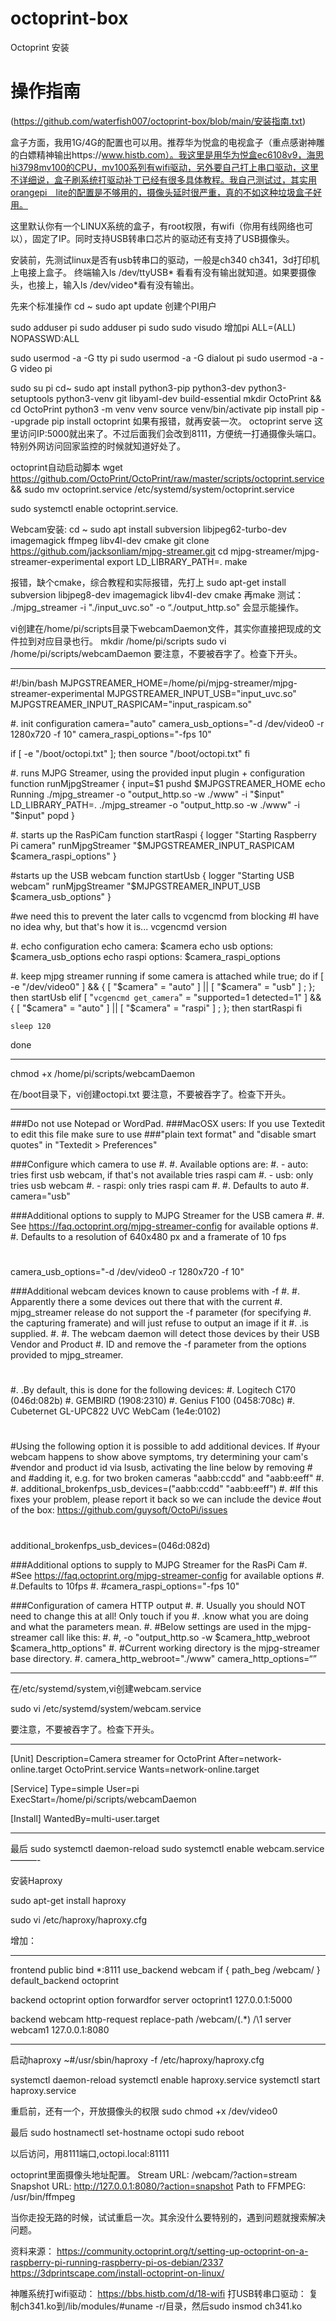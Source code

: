 # octoprint-box

Octoprint 安装

# 操作指南
(https://github.com/waterfish007/octoprint-box/blob/main/安装指南.txt)


盒子方面，我用1G/4G的配置也可以用。推荐华为悦盒的电视盒子（重点感谢神雕的白嫖精神输出https://www.histb.com）。我这里是用华为悦盒ec6108v9，海思hi3798mv100的CPU，mv100系列有wifi驱动，另外要自己打上串口驱动，这里不详细说，盒子刷系统打驱动补丁已经有很多具体教程。我自己测试过，其实用orangepi　lite的配置是不够用的，摄像头延时很严重，真的不如这种垃圾盒子好用。

这里默认你有一个LINUX系统的盒子，有root权限，有wifi（你用有线网络也可以），固定了IP。同时支持USB转串口芯片的驱动还有支持了USB摄像头。

安装前，先测试linux是否有usb转串口的驱动，一般是ch340 ch341，3d打印机上电接上盒子。
终端输入ls /dev/ttyUSB* 看看有没有输出就知道。如果要摄像头，也接上，输入ls /dev/video*看有没有输出。

先来个标准操作
cd ~
sudo apt update
创建个PI用户

sudo adduser pi
sudo adduser pi sudo
sudo visudo
增加pi ALL=(ALL) NOPASSWD:ALL

sudo usermod -a -G tty pi 
sudo usermod -a -G dialout pi
sudo usermod -a -G video pi

sudo su pi
cd~
sudo apt install python3-pip python3-dev python3-setuptools python3-venv git libyaml-dev build-essential
mkdir OctoPrint && cd OctoPrint
python3 -m venv venv
source venv/bin/activate
pip install pip --upgrade
pip install octoprint
如果有报错，就再安装一次。
octoprint serve
这里访问IP:5000就出来了。不过后面我们会改到8111，方便统一打通摄像头端口。特别外网访问回家监控的时候就知道好处了。



octoprint自动启动脚本
wget https://github.com/OctoPrint/OctoPrint/raw/master/scripts/octoprint.service && sudo mv octoprint.service /etc/systemd/system/octoprint.service

sudo systemctl enable octoprint.service.

Webcam安装:
cd ~
sudo apt install subversion libjpeg62-turbo-dev imagemagick ffmpeg libv4l-dev cmake
git clone https://github.com/jacksonliam/mjpg-streamer.git
cd mjpg-streamer/mjpg-streamer-experimental
export LD_LIBRARY_PATH=.
make

报错，缺个cmake，综合教程和实际报错，先打上
sudo apt-get install subversion libjpeg8-dev imagemagick libv4l-dev cmake
再make
测试：
./mjpg_streamer -i "./input_uvc.so" -o “./output_http.so"
会显示能操作。

vi创建在/home/pi/scripts目录下webcamDaemon文件，其实你直接把现成的文件拉到对应目录也行。
mkdir /home/pi/scripts
sudo vi /home/pi/scripts/webcamDaemon
要注意，不要被吞字了。检查下开头。

-----------------------------------

#!/bin/bash
MJPGSTREAMER_HOME=/home/pi/mjpg-streamer/mjpg-streamer-experimental
MJPGSTREAMER_INPUT_USB="input_uvc.so"
MJPGSTREAMER_INPUT_RASPICAM="input_raspicam.so"

#. init configuration
camera="auto"
camera_usb_options="-d /dev/video0 -r 1280x720 -f 10"
camera_raspi_options="-fps 10"

if [ -e "/boot/octopi.txt" ]; then
    source "/boot/octopi.txt"
fi

#. runs MJPG Streamer, using the provided input plugin + configuration
function runMjpgStreamer {
    input=$1
    pushd $MJPGSTREAMER_HOME
    echo Running ./mjpg_streamer -o "output_http.so -w ./www" -i "$input"
    LD_LIBRARY_PATH=. ./mjpg_streamer -o "output_http.so -w ./www" -i "$input"
    popd
}

#. starts up the RasPiCam
function startRaspi {
    logger "Starting Raspberry Pi camera"
    runMjpgStreamer "$MJPGSTREAMER_INPUT_RASPICAM $camera_raspi_options"
}

#starts up the USB webcam
function startUsb {
    logger "Starting USB webcam"
    runMjpgStreamer "$MJPGSTREAMER_INPUT_USB $camera_usb_options"
}

#we need this to prevent the later calls to vcgencmd from blocking
#I have no idea why, but that's how it is...
vcgencmd version

#. echo configuration
echo camera: $camera
echo usb options: $camera_usb_options
echo raspi options: $camera_raspi_options

#. keep mjpg streamer running if some camera is attached
while true; do
    if [ -e "/dev/video0" ] && { [ "$camera" = "auto" ] || [ "$camera" = "usb" ] ; }; then
        startUsb
    elif [ "`vcgencmd get_camera`" = "supported=1 detected=1" ] && { [ "$camera" = "auto" ] || [ "$camera" = "raspi" ] ; }; then
        startRaspi
    fi

    sleep 120
done

--------------------

chmod +x /home/pi/scripts/webcamDaemon


在/boot目录下，vi创建octopi.txt
要注意，不要被吞字了。检查下开头。

-----------------------------------------------


###Do not use Notepad or WordPad.
###MacOSX users: If you use Textedit to edit this file make sure to use 
###"plain text format" and "disable smart quotes" in "Textedit > Preferences"

###Configure which camera to use
#.
#. Available options are:
#. - auto: tries first usb webcam, if that's not available tries raspi cam
#. - usb: only tries usb webcam
#. - raspi: only tries raspi cam
#.
#. Defaults to auto
#.
camera="usb"

###Additional options to supply to MJPG Streamer for the USB camera
#.
#. See https://faq.octoprint.org/mjpg-streamer-config for available options
#.
#. Defaults to a resolution of 640x480 px and a framerate of 10 fps
#
camera_usb_options="-d /dev/video0 -r 1280x720 -f 10"

###Additional webcam devices known to cause problems with -f
#.
#. Apparently there a some devices out there that with the current 
#. mjpg_streamer release do not support the -f parameter (for specifying 
#. the capturing framerate) and will just refuse to output an image if it 
#. .is supplied.
#.
#. The webcam daemon will detect those devices by their USB Vendor and Product
#. ID and remove the -f parameter from the options provided to mjpg_streamer.
#
#. .By default, this is done for the following devices:
#.   Logitech C170 (046d:082b)
#.   GEMBIRD (1908:2310)
#.   Genius F100 (0458:708c)
#.   Cubeternet GL-UPC822 UVC WebCam (1e4e:0102)
#
#Using the following option it is possible to add additional devices. If
#your webcam happens to show above symptoms, try determining your cam's
#vendor and product id via lsusb, activating the line below by removing # and 
#adding it, e.g. for two broken cameras "aabb:ccdd" and "aabb:eeff"
#.
#.   additional_brokenfps_usb_devices=("aabb:ccdd" "aabb:eeff")
#.
#If this fixes your problem, please report it back so we can include the device
#out of the box: https://github.com/guysoft/OctoPi/issues
#
additional_brokenfps_usb_devices=(046d:082d)

###Additional options to supply to MJPG Streamer for the RasPi Cam
#.
#See https://faq.octoprint.org/mjpg-streamer-config for available options
#.
#.Defaults to 10fps
#.
#camera_raspi_options="-fps 10"

###Configuration of camera HTTP output
#.
#. Usually you should NOT need to change this at all! Only touch if you
#. .know what you are doing and what the parameters mean.
#.
#Below settings are used in the mjpg-streamer call like this:
#.
#,   -o "output_http.so -w $camera_http_webroot $camera_http_options"
#.
#Current working directory is the mjpg-streamer base directory.
#.
camera_http_webroot="./www"
camera_http_options=“”

-----------------------------------------------

在/etc/systemd/system,vi创建webcam.service

sudo vi /etc/systemd/system/webcam.service

要注意，不要被吞字了。检查下开头。

------------------

[Unit]
Description=Camera streamer for OctoPrint
After=network-online.target OctoPrint.service
Wants=network-online.target

[Service]
Type=simple
User=pi
ExecStart=/home/pi/scripts/webcamDaemon

[Install]
WantedBy=multi-user.target

--------------------------

最后
sudo systemctl daemon-reload
sudo systemctl enable webcam.service
———-

安装Haproxy


sudo apt-get install haproxy

sudo vi /etc/haproxy/haproxy.cfg

增加：

--------------------


frontend public
        bind *:8111
        use_backend webcam if { path_beg /webcam/ }
        default_backend octoprint

backend octoprint
        option forwardfor
        server octoprint1 127.0.0.1:5000

backend webcam
        http-request replace-path /webcam/(.*)   /\1
        server webcam1  127.0.0.1:8080
        
-----------------

启动haproxy
~#/usr/sbin/haproxy -f /etc/haproxy/haproxy.cfg 


systemctl daemon-reload
systemctl enable haproxy.service
systemctl start haproxy.service



重启前，还有一个，开放摄像头的权限
sudo chmod +x /dev/video0

最后
sudo hostnamectl set-hostname octopi
sudo reboot

以后访问，用8111端口,octopi.local:81111

octoprint里面摄像头地址配置。
Stream URL: /webcam/?action=stream
Snapshot URL: http://127.0.0.1:8080/?action=snapshot
Path to FFMPEG: /usr/bin/ffmpeg


当你走投无路的时候，试试重启一次。其余没什么要特别的，遇到问题就搜索解决问题。


资料来源：
https://community.octoprint.org/t/setting-up-octoprint-on-a-raspberry-pi-running-raspberry-pi-os-debian/2337
https://3dprintscape.com/install-octoprint-on-linux/


神雕系统打wifi驱动：
https://bbs.histb.com/d/18-wifi
打USB转串口驱动：
复制ch341.ko到/lib/modules/#uname -r/目录，然后sudo insmod ch341.ko

